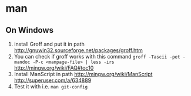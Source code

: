 # man

## On Windows

1. install Groff and put it in path http://gnuwin32.sourceforge.net/packages/groff.htm
2. You can check if groff works with this command `groff -Tascii -pet -mandoc -P-c <manpage-file> | less -irs` http://mingw.org/wiki/FAQ#toc10
3. Install ManScript in path http://mingw.org/wiki/ManScript http://superuser.com/a/634889
4. Test it with i.e. `man git-config`
